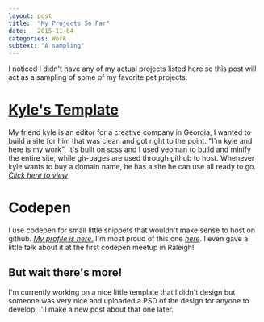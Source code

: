 ```yaml
---
layout: post
title:  "My Projects So Far"
date:   2015-11-04
categories: Work
subtext: "A sampling"
---
```


I noticed I didn't have any of my actual projects listed here so this post will act as a sampling
of some of my favorite pet projects.

# [Kyle's Template](http://www.qkombur.com/kyletemplate/)

My friend kyle is an editor for a creative company in Georgia, I wanted to build a site for him that was
clean and got right to the point. "I'm kyle and here is my work", It's built on scss and I used yeoman to
build and minify the entire site, while gh-pages are used through github to host. Whenever kyle wants to buy a domain name,
he has a site he can use all ready to go.
[*Click here to view*](http://www.qkombur.com/kyletemplate/)


# Codepen

I use codepen for small little snippets that wouldn't make sense to host on  github. 
[*My profile is here.*](http://codepen.io/qkombur/)
I'm most proud of this one [*here*](http://codepen.io/qkombur/pen/dPxjJy). I even gave a little talk about it at the
first codepen meetup in Raleigh!


## But wait there's more!

I'm currently working on a nice little template that I didn't design but someone was very nice and
uploaded a PSD of the design for anyone to develop. I'll make a new post about that one later.
